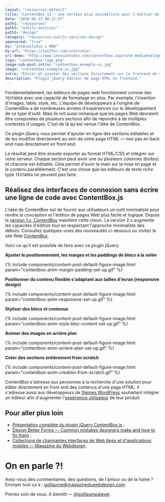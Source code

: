 ```yaml
---
layout: "ressources-default"
title: "ContentBox v2 — une version plus minimaliste pour l'édition de page HTML"
date: "2018-06-13 00:23:57"
path1: "ressources"
path2: "outils-services"
path3: "design"
category: "ressources-outils-services-design"
sponsored: "true"
by: "InnovaStudio x MDW"
by-url: "https://twitter.com/invstudio"
url-demo: "http://www.innovastudio.com/contentbox.aspx?utm_medium=blog&utm_campaign=content&utm_source=magazineduwebdesign"
logo: "contentbox-logo.png"
image-sub-post-intro: "contentbox-exemple-ui.jpg"
image: "contentbox-exemple-ui.jpg"
intro: "Editer et ajouter des sections directement sur le frontend de vos pages HTML."
description: "Plugin jQuery éditeur de page HTML en frontend."
---
```

Fondamentalement, les éditeurs de pages web fonctionnent comme des `TEXTAREA` avec une capacité de formatage en plus. Par exemple, l'insertion d'images, table, style, etc. L'équipe de développeurs à l'origine de ContentBox a de nombreuses années d'expériences sur le développement de ce type d'outil. Mais ils ont aussi remarqué que les pages Web devraient être composées de plusieurs sections afin de répondre à de multiples contextes d'usages. C'est de là qu'est venue l'idée de ContentBox.

Ce plugin jQuery vous permet d'ajouter en ligne des sections éditables et de les modifier directement au sein de votre page HTML — non pas en back end mais directement en front end.

Le résultat peut être ensuite exporter au format HTML/CSS et intégrer sur votre serveur. Chaque section peut avoir une ou plusieurs colonnes (boîtes) et chacune est éditable. Cela permet d'avoir la main sur la mise en page et le contenu parallèlement. C'est une chose que les éditeurs de texte riche type `TEXTAREA` ne peuvent pas faire.

## Réalisez des interfaces de connexion sans écrire une ligne de code avec ContentBox.js

L'idée de ContentBox est de fournir aux utilisateurs un outil minimaliste pour rendre la conception et l'édition de pages Web plus facile et logique. Depuis la [version 1.x, ContentBox](https://www.magazineduwebdesign.com/ressources/outils-services/design/contentbox-js-realiser-des-modeles-de-pages-attractifs-mais-difficiles-coder/) maintient cette vision. La version 2.x augmente les capacités d'édition tout en respectant l'approche minimaliste des débuts. Consultez quelques-unes des nouveautés ci-dessous ou visitez le site Web [ContentBox](http://innovastudio.com/contentbox.aspx).

Voici ce qu'il est possible de faire avec ce plugin jQuery:

**Ajuster le positionnement, les marges et les paddings de blocs à la volée**

{% include components/content-post-default-figure-image.html param="contentbox-anim-margin-padding-set-up.gif" %}

**Positionner du contenu flexible s'adaptant aux tailles d'écran (responsive design)**

{% include components/content-post-default-figure-image.html param="contentbox-anim-responsive-set-up.gif" %}

**Styliser des blocs et contenus**

{% include components/content-post-default-figure-image.html param="contentbox-anim-style-bloc-content-set-up.gif" %}

**Animer des images en arrière plan**

{% include components/content-post-default-figure-image.html param="contentbox-anim-arriere-plan-set-up.gif" %}

**Créer des sections entièrement from scratch**

{% include components/content-post-default-figure-image.html param="contentbox-anim-creation-from-scratch.gif" %}

ContentBox s'adresse aux personnes à la recherche d'une solution pour éditer directement en front end des contenus d'une page HTML. Il s'adresse aussi aux développeurs de [thèmes WordPress](https://www.magazineduwebdesign.com/ressources/themes-wordpress/) souhaitant intégrer un éditeur afin d'augmenter l'[expérience utilisateur](https://www.magazineduwebdesign.com/conseils/guides/ux-design/) de leur produit.

## Pour aller plus loin

- [Présentation complète du plugin jQuery ContentBox.js](https://www.magazineduwebdesign.com/ressources/outils-services/design/contentbox-js-realiser-des-modeles-de-pages-attractifs-mais-difficiles-coder/) ;
- [Design Better Forms — Common mistakes designers make and how to fix them](https://uxdesign.cc/design-better-forms-96fadca0f49c) ;
- [Collections de charmantes interfaces de Web Apps et d'applications mobiles — Magazine du Webdesign](http://www.magazineduwebdesign.com/collections/).

# On en parle ?!

Avez-vous des commentaires, des questions, de l'amour ou de la haine ? Envoyer tout ça à : [guillaume@magazineduwebdesign.com](mailto:guillaume@magazineduwebdesign.com).

Prenez soin de vous. A bientôt — [@guillaumpalayer](https://twitter.com/guillaumpalayer).
